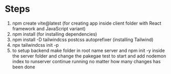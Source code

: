 # Steps
1. npm create vite@latest (for creating app inside client folder with React framework and JavaScript variant)
2. npm install (for installing dependencies)
3. npm install -D tailwindcss postcss autoprefixer (installing Tailwind)
4. npx tailwindcss init -p
5. to setup backend make folder in root name server and npm init -y inside the server folder and change the pakegae test to start and add nodemon index to runserver continue running no matter how many changes has been done 
